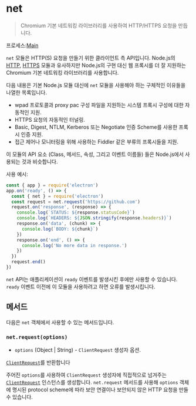 # net

> Chromium 기본 네트워킹 라이브러리를 사용하여 HTTP/HTTPS 요청을 만듭니다.

프로세스:[Main](../glossary.md#main-process)

`net` 모듈은 HTTP(S) 요청을 만들기 위한 클라이언트 측 API입니다. Node.js의 [HTTP](https://nodejs.org/api/http.html), [HTTPS](https://nodejs.org/api/https.html) 모듈과 유사하지만 Node.js의 구현 대신 웹 프록시를 더 잘 지원하는 Chromium 기본 네트워킹 라이브러리를 사용합니다.

다음 내용은 기본 Node.js 모듈 대신에 `net` 모듈을 사용해야 하는 구체적인 이유들을 나열한 목록입니다.

* wpad 프로토콜과 proxy pac 구성 파일을 지원하는 시스템 프록시 구성에 대한 자동적인 지원.
* HTTPS 요청의 자동적인 터널링.
* Basic, Digest, NTLM, Kerberos 또는 Negotiate 인증 Scheme를 사용한 프록시 인증 지원.
* 접근 제어나 모니터링을 위해 사용하는 Fiddler 같은 부류의 프록시들을 지원.

이 모듈의 API 요소 (Class, 메서드, 속성, 그리고 이벤트 이름들) 들은 Node.js에서 사용되는 것과 비슷합니다.

사용 예시:

```javascript
const { app } = require('electron')
app.on('ready', () => {
  const { net } = require('electron')
  const request = net.request('https://github.com')
  request.on('response', (response) => {
    console.log(`STATUS: ${response.statusCode}`)
    console.log(`HEADERS: ${JSON.stringify(response.headers)}`)
    response.on('data', (chunk) => {
      console.log(`BODY: ${chunk}`)
    })
    response.on('end', () => {
      console.log('No more data in response.')
    })
  })
  request.end()
})
```

`net` API는 애플리케이션이 `ready` 이벤트를 발생시킨 후에만 사용할 수 있습니다. `ready` 이벤트 이전에 이 모듈을 사용하려고 하면 오류를 발생시킵니다.

## 메서드

다음은 `net` 객체에서 사용할 수 있는 메서드입니다.

### `net.request(options)`

* `options` (Object | String) - `ClientRequest` 생성자 옵션.

[`ClientRequest`](./client-request.md)를 반환합니다

주어진 `options`를 사용하여 `ClientRequest` 생성자에 직접적으로 넘겨주는 [`ClientRequest`](./client-request.md) 인스턴스를 생성합니다. `net.request` 메서드를 사용해 `options` 객체에 명시된 protocol scheme에 따라 보안 연결이나 보안되지 않은 HTTP 요청을 만들 수 있습니다.